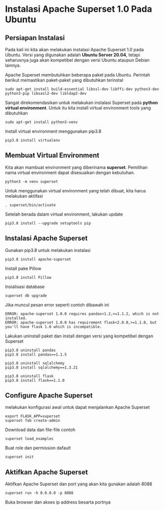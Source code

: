 # Instalasi Apache Superset 1.0 Pada Ubuntu 

## Persiapan Instalasi

Pada kali ini kita akan melakukan instalasi Apache Superset 1.0 pada Ubuntu. Versi yang digunakan adalah **Ubuntu Server 20.04**, tetapi seharusnya juga akan kompetibel dengan versi Ubuntu ataupun Debian lainnya.

Apache Superset membutuhkan beberapa paket pada Ubuntu. Perintah berikut memastikan paket-paket yang dibutuhkan terinstal
```
sudo apt-get install build-essential libssl-dev libffi-dev python3-dev python3-pip libsasl2-dev libldap2-dev
```

Sangat direkomendasikan untuk melakukan instalasi Superset pada **python virtual environment**. Untuk itu kita install virtual environment tools yang dibutuhkan
```
sudo apt-get install python3-venv
```

Install virtual environment menggunakan pip3.8
```
pip3.8 install virtualenv
```

## Membuat Virtual Environment

Kita akan mambuat environment yang diberinama **superset**. Pemilihan nama virtual environment dapat disesuaikan dengan kebutuhan.
```
python3 -m venv superset
```

Untuk menggunakan virtual environment yang telah dibuat, kita harus melakukan aktifasi
```
. superset/bin/activate
```

Setelah berada dalam virtual environment, lakukan update
```
pip3.8 install --upgrade setuptools pip
```

## Instalasi Apache Superset

Gunakan pip3.8 untuk melakukan instalasi
```
pip3.8 install apache-superset
```

Install pake Pillow
```
pip3.8 install Pillow
```

Insialisasi database
```
superset db upgrade
```

Jika muncul pesan error seperti contoh dibawah ini
```
ERROR: apache-superset 1.0.0 requires pandas<1.2,>=1.1.2, which is not installed.
ERROR: apache-superset 1.0.0 has requirement flask<2.0.0,>=1.1.0, but you'll have flask 1.0 which is incompatible.
```

Lakukan uninstall paket dan install dengan versi yang kompetibel dengan Superset
```
pip3.8 uninstall pandas
pip3.8 install pandas==1.1.5

pip3.8 uninstall sqlalchemy
pip3.8 install sqlalchemy==1.3.21

pip3.8 uninstall flask
pip3.8 install flask==1.1.0
```

## Configure Apache Superset

melakukan konfigurasi awal untuk dapat menjalankan Apache Superset
```
export FLASK_APP=superset
superset fab create-admin
```

Download data dan file-file contoh
```
superset load_examples
```

Buat role dan permission dafault
```
superset init
```

## Aktifkan Apache Superset

Aktifkan Apache Superset dan port yang akan kita gunakan adalah 8088
```
superset run -h 0.0.0.0 -p 8088
```

Buka browser dan akses ip address besarta portnya
